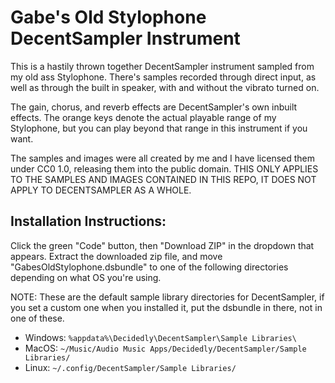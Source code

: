 # Gabe's Old Stylophone DecentSampler Instrument

This is a hastily thrown together DecentSampler instrument sampled from my old ass Stylophone. There's samples recorded through direct input, as well as through the built in speaker, with and without the vibrato turned on.

The gain, chorus, and reverb effects are DecentSampler's own inbuilt effects. The orange keys denote the actual playable range of my Stylophone, but you can play beyond that range in this instrument if you want.

The samples and images were all created by me and I have licensed them under CC0 1.0, releasing them into the public domain. THIS ONLY APPLIES TO THE SAMPLES AND IMAGES CONTAINED IN THIS REPO, IT DOES NOT APPLY TO DECENTSAMPLER AS A WHOLE.

## Installation Instructions:

Click the green "Code" button, then "Download ZIP" in the dropdown that appears. Extract the downloaded zip file, and move "GabesOldStylophone.dsbundle" to one of the following directories depending on what OS you're using.

NOTE: These are the default sample library directories for DecentSampler, if you set a custom one when you installed it, put the dsbundle in there, not in one of these.

- Windows: `%appdata%\Decidedly\DecentSampler\Sample Libraries\`
- MacOS: `~/Music/Audio Music Apps/Decidedly/DecentSampler/Sample Libraries/`
- Linux: `~/.config/DecentSampler/Sample Libraries/`
